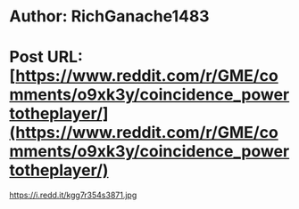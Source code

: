 # Author: RichGanache1483
# Post URL: [https://www.reddit.com/r/GME/comments/o9xk3y/coincidence_powertotheplayer/](https://www.reddit.com/r/GME/comments/o9xk3y/coincidence_powertotheplayer/)


https://i.redd.it/kgg7r354s3871.jpg